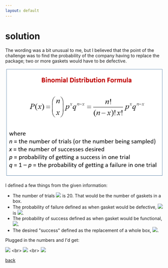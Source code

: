 ```yaml
---
layout: default
---
```


# solution

The wording was a bit unusual to me, but I believed that the point of the challenge was to find the probability of the company having to replace the package; two or more gaskets would have to be defective. 

![](images/binomial.png)

I defined a few things from the given information:

- The number of trials ![](https://latex.codecogs.com/svg.latex?\inline&space;n) is 20. That would be the number of gaskets in a box.
- The probability of failure defined as when gasket would be defective, ![](https://latex.codecogs.com/svg.latex?\inline&space;q&space;=&space;1&space;-&space;p) is ![](https://latex.codecogs.com/svg.latex?\inline&space;0.01).
- The probability of success defined as when gasket would be functional, ![](https://latex.codecogs.com/svg.latex?\inline&space;p&space;=&space;0.99).
- The desired "success" defined as the replacement of a whole box, ![](https://latex.codecogs.com/svg.latex?\inline&space;P(x\geq2)&space;=&space;1&space;-&space;P(x&space;<&space;2)).

Plugged in the numbers and I'd get:

![](https://latex.codecogs.com/svg.latex?P(x&space;\geq&space;2)&space;=&space;1&space;-&space;P(x&space;<&space;2)) <br>
![](https://latex.codecogs.com/svg.latex?P(x&space;\geq&space;2)&space;=&space;1&space;-&space;P(x&space;=&space;0)&space;-&space;P(x&space;=&space;1)) <br>
![](https://latex.codecogs.com/svg.latex?P(x&space;\geq&space;2)&space;=&space;1&space;-&space;\frac{20!}{(20-0)!0!}&space;0.99^{0}&space;0.01^{20-0}&space;-&space;\frac{20!}{(20-1)!1!}&space;0.99^{1}&space;0.01^{20-1})

[back](./challenge.md)
